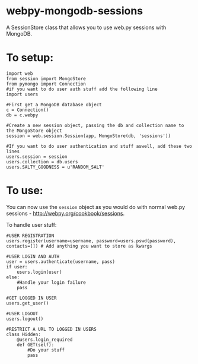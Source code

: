 webpy-mongodb-sessions
===

A SessionStore class that allows you to use web.py sessions with MongoDB.

To setup:
===

    import web
    from session import MongoStore
    from pymongo import Connection
    #if you want to do user auth stuff add the following line
    import users
 
    #First get a MongoDB database object
    c = Connection()
    db = c.webpy

    #Create a new session object, passing the db and collection name to the MongoStore object
    session = web.session.Session(app, MongoStore(db, 'sessions'))

    #If you want to do user authentication and stuff aswell, add these two lines
    users.session = session
    users.collection = db.users
    users.SALTY_GOODNESS = u'RANDOM_SALT'
 
To use:
===
   
You can now use the `session` object as you would do with normal web.py sessions - http://webpy.org/cookbook/sessions.

To handle user stuff:

    #USER REGISTRATION
    users.register(username=username, password=users.pswd(password), contacts=[]) # Add anything you want to store as kwargs

    #USER LOGIN AND AUTH
    user = users.authenticate(username, pass)
    if user:
        users.login(user)
    else:
        #Handle your login failure
        pass

    #GET LOGGED IN USER
    users.get_user()

    #USER LOGOUT
    users.logout()

    #RESTRICT A URL TO LOGGED IN USERS
    class Hidden:
        @users.login_required
        def GET(self):
            #Do your stuff
            pass
